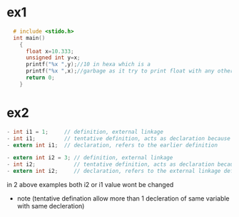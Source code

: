 # ex1
```c
  # include <stido.h>
  int main()
    {
      float x=10.333;
      unsigned int y=x;
      printf("%x ",y);//10 in hexa which is a
      printf("%x ",x);//garbage as it try to print float with any other specifier than %f 
      return 0;
    } 
```
# ex2 
```c
- int i1 = 1;     // definition, external linkage
- int i1;         // tentative definition, acts as declaration because i1 is defined
- extern int i1;  // declaration, refers to the earlier definition
```
```c
- extern int i2 = 3; // definition, external linkage
- int i2;            // tentative definition, acts as declaration because i2 is defined
- extern int i2;     // declaration, refers to the external linkage definition
```
in 2 above examples both i2 or i1  value wont be changed 

- note (tentative defination allow more than 1 decleration of same variable with same decleration)
